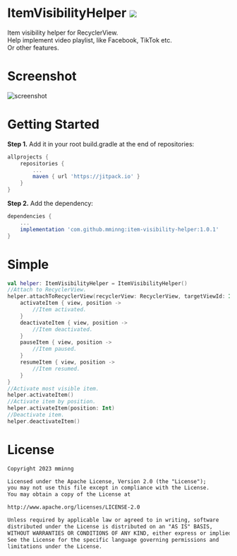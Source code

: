 # ItemVisibilityHelper [![](https://jitpack.io/v/mminng/item-visibility-helper.svg)](https://jitpack.io/#mminng/item-visibility-helper)

Item visibility helper for RecyclerView.  
Help implement video playlist, like Facebook, TikTok etc.  
Or other features.

# Screenshot

![screenshot](https://github.com/mminng/item-visibility-helper/blob/master/screenshots/simple.gif)

# Getting Started

**Step 1.** Add it in your root build.gradle at the end of repositories:

```Groovy
allprojects {
    repositories {
        ...
        maven { url 'https://jitpack.io' }
    }
}
```

**Step 2.** Add the dependency:

```Groovy
dependencies {
    ...
    implementation 'com.github.mminng:item-visibility-helper:1.0.1'
}
```

# Simple

```Kotlin
val helper: ItemVisibilityHelper = ItemVisibilityHelper()
//Attach to RecyclerView.
helper.attachToRecyclerView(recyclerView: RecyclerView, targetViewId: Int, autoActivate: Boolean) {
    activateItem { view, position ->
        //Item activated.
    }
    deactivateItem { view, position ->
        //Item deactivated.
    }
    pauseItem { view, position ->
        //Item paused.
    }
    resumeItem { view, position ->
        //Item resumed.
    }
}
//Activate most visible item.
helper.activateItem()
//Activate item by position.
helper.activateItem(position: Int)
//Deactivate item.
helper.deactivateItem()
```

# License

```markdown
Copyright 2023 mminng

Licensed under the Apache License, Version 2.0 (the "License");
you may not use this file except in compliance with the License.
You may obtain a copy of the License at

http://www.apache.org/licenses/LICENSE-2.0

Unless required by applicable law or agreed to in writing, software
distributed under the License is distributed on an "AS IS" BASIS,
WITHOUT WARRANTIES OR CONDITIONS OF ANY KIND, either express or implied.
See the License for the specific language governing permissions and
limitations under the License.
```
